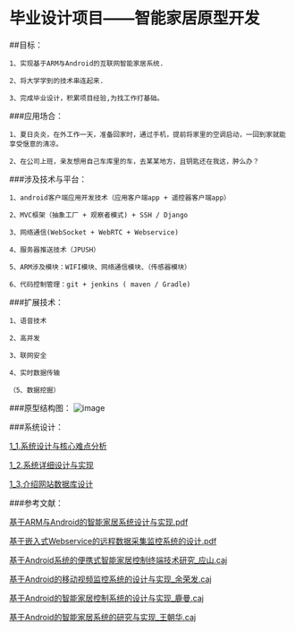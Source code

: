 毕业设计项目——智能家居原型开发
==================

##目标：

    1、实现基于ARM与Android的互联网智能家居系统.
    
    2、将大学学到的技术串连起来.
    
    3、完成毕业设计，积累项目经验,为找工作打基础。
    
###应用场合：

    1、夏日炎炎，在外工作一天，准备回家时，通过手机，提前将家里的空调启动，一回到家就能享受惬意的清凉。
    
    2、在公司上班，亲友想用自己车库里的车，去某某地方，且钥匙还在我这，肿么办？
    
###涉及技术与平台：

    1、android客户端应用开发技术（应用客户端app + 遥控器客户端app）
    
    2、MVC框架（抽象工厂 + 观察者模式) + SSH / Django
    
    3、网络通信(WebSocket + WebRTC + Webservice)
    
    4、服务器推送技术（JPUSH）
    
    5、ARM涉及模块：WIFI模块、网络通信模块、（传感器模块）
    
    6、代码控制管理：git + jenkins ( maven / Gradle)

###扩展技术：
    
    1、语音技术
    
    2、高并发
    
    3、联网安全
    
    4、实时数据传输
    
    （5、数据挖掘）
    
###原型结构图：
![image](https://raw.githubusercontent.com/JamesonHuang/Graduation-Project/master/%E6%99%BA%E8%83%BD%E5%AE%B6%E5%B1%85%E5%8E%9F%E5%9E%8B%E5%9B%BE.jpg)

###系统设计：

[1_1.系统设计与核心难点分析](https://github.com/JamesonHuang/Graduation-Project/wiki/1_1.%E7%B3%BB%E7%BB%9F%E8%AE%BE%E8%AE%A1%E4%B8%8E%E6%A0%B8%E5%BF%83%E9%9A%BE%E7%82%B9%E5%88%86%E6%9E%90)

[1_2.系统详细设计与实现](https://github.com/JamesonHuang/Graduation-Project/wiki/1_2.%E7%B3%BB%E7%BB%9F%E8%AF%A6%E7%BB%86%E8%AE%BE%E8%AE%A1%E4%B8%8E%E5%AE%9E%E7%8E%B0)

[1_3.介绍网站数据库设计](https://github.com/JamesonHuang/Graduation-Project/wiki/1_3.%E4%BB%8B%E7%BB%8D%E7%BD%91%E7%AB%99%E6%95%B0%E6%8D%AE%E5%BA%93%E8%AE%BE%E8%AE%A1)

###参考文献：

[基于ARM与Android的智能家居系统设计与实现.pdf](https://github.com/JamesonHuang/Graduation-Project/blob/master/%E7%9B%B8%E5%85%B3%E8%AE%BA%E6%96%87/%E5%9F%BA%E4%BA%8EARM%E4%B8%8EAndroid%E7%9A%84%E6%99%BA%E8%83%BD%E5%AE%B6%E5%B1%85%E7%B3%BB%E7%BB%9F%E8%AE%BE%E8%AE%A1%E4%B8%8E%E5%AE%9E%E7%8E%B0.pdf)
    
[基于嵌入式Webservice的远程数据采集监控系统的设计.pdf](https://github.com/JamesonHuang/Graduation-Project/blob/master/%E7%9B%B8%E5%85%B3%E8%AE%BA%E6%96%87/201301-220.pdf)
    
[基于Android系统的便携式智能家居控制终端技术研究_应山.caj](https://github.com/JamesonHuang/Graduation-Project/blob/master/%E7%9B%B8%E5%85%B3%E8%AE%BA%E6%96%87/%EF%BC%81%E5%9F%BA%E4%BA%8EAndroid%E7%B3%BB%E7%BB%9F%E7%9A%84%E4%BE%BF%E6%90%BA%E5%BC%8F%E6%99%BA%E8%83%BD%E5%AE%B6%E5%B1%85%E6%8E%A7%E5%88%B6%E7%BB%88%E7%AB%AF%E6%8A%80%E6%9C%AF%E7%A0%94%E7%A9%B6_%E5%BA%94%E5%B1%B1.caj)
    
[基于Android的移动视频监控系统的设计与实现_余荣发.caj](https://github.com/JamesonHuang/Graduation-Project/blob/master/%E7%9B%B8%E5%85%B3%E8%AE%BA%E6%96%87/%E5%9F%BA%E4%BA%8EAndroid%E7%9A%84%E7%A7%BB%E5%8A%A8%E8%A7%86%E9%A2%91%E7%9B%91%E6%8E%A7%E7%B3%BB%E7%BB%9F%E7%9A%84%E8%AE%BE%E8%AE%A1%E4%B8%8E%E5%AE%9E%E7%8E%B0_%E4%BD%99%E8%8D%A3%E5%8F%91.caj)
    
[基于Android的智能家居控制系统的设计与实现_鹿曼.caj](https://github.com/JamesonHuang/Graduation-Project/blob/master/%E7%9B%B8%E5%85%B3%E8%AE%BA%E6%96%87/%E5%9F%BA%E4%BA%8EAndroid%E7%9A%84%E6%99%BA%E8%83%BD%E5%AE%B6%E5%B1%85%E6%8E%A7%E5%88%B6%E7%B3%BB%E7%BB%9F%E7%9A%84%E8%AE%BE%E8%AE%A1%E4%B8%8E%E5%AE%9E%E7%8E%B0_%E9%B9%BF%E6%9B%BC.caj)
    
[基于Android的智能家居系统的研究与实现_王朝华.caj](https://github.com/JamesonHuang/Graduation-Project/blob/master/%E7%9B%B8%E5%85%B3%E8%AE%BA%E6%96%87/%E5%9F%BA%E4%BA%8EAndroid%E7%9A%84%E6%99%BA%E8%83%BD%E5%AE%B6%E5%B1%85%E7%B3%BB%E7%BB%9F%E7%9A%84%E7%A0%94%E7%A9%B6%E4%B8%8E%E5%AE%9E%E7%8E%B0_%E7%8E%8B%E6%9C%9D%E5%8D%8E.caj)
